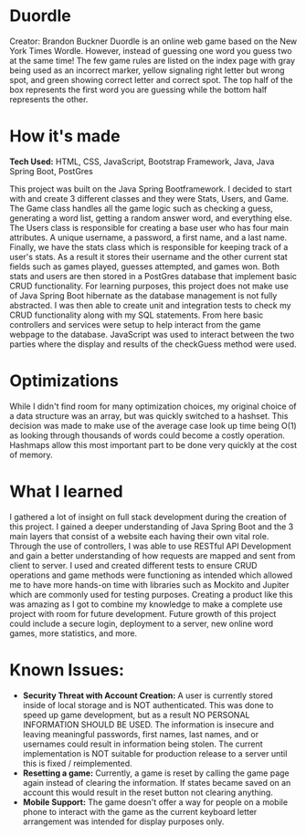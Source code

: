 # Duordle 
Creator: Brandon Buckner 
Duordle is an online web game based on the New York Times Wordle. However, instead of guessing one word you guess two at the same time! The few game rules are listed on the index page
with gray being used as an incorrect marker, yellow signaling right letter but wrong spot, and green showing correct letter and correct spot. The top half of the box represents the first word 
you are guessing while the bottom half represents the other. 

# How it's made 
**Tech Used:** HTML, CSS, JavaScript, Bootstrap Framework, Java, Java Spring Boot, PostGres 

This project was built on the Java Spring Bootframework. I decided to start with and create 3 different classes and they were Stats, Users, and Game. The Game class handles all the game logic such as checking a guess, 
generating a word list, getting a random answer word, and everything else. The Users class is responsible for creating a base user who has four main attributes. A unique username, a password, a first name, and a last name. 
Finally, we have the stats class which is responsible for keeping track of a user's stats. As a result it stores their username and the other current stat fields such as games played, guesses attempted, and games won. Both 
stats and users are then stored in a PostGres database that implement basic CRUD functionality. For learning purposes, this project does not make use of Java Spring Boot hibernate as the database management is not fully 
abstracted. I was then able to create unit and integration tests to check my CRUD functionality along with my SQL statements. From here basic controllers and services were setup to help interact from the game webpage to 
the database. JavaScript was used to interact between the two parties where the display and results of the checkGuess method were used. 

# Optimizations 
While I didn't find room for many optimization choices, my original choice of a data structure was an array, but was quickly switched to a hashset. This decision was made to make use of the average case look up time being O(1) as looking 
through thousands of words could become a costly operation. Hashmaps allow this most important part to be done very quickly at the cost of memory. 

# What I learned 
I gathered a lot of insight on full stack development during the creation of this project. I gained a deeper understanding of Java Spring Boot and the 3 main layers that consist of a website each having their own vital role. 
Through the use of controllers, I was able to use RESTful API Development and gain a better understanding of how requests are mapped and sent from client to server. I used and created different tests to ensure CRUD operations 
and game methods were functioning as intended which allowed me to have more hands-on time with libraries such as Mockito and Jupiter which are commonly used for testing purposes. Creating a product like this was 
amazing as I got to combine my knowledge to make a complete use project with room for future development. Future growth of this project could include a secure login, deployment to a server, new online word games, more statistics, 
and more. 

# Known Issues: 
- **Security Threat with Account Creation:** A user is currently stored inside of local storage and is NOT authenticated. This was done to speed up game development, but as a result NO PERSONAL INFORMATION SHOULD BE USED.
  The information is insecure and leaving meaningful passwords, first names, last names, and or usernames could result in information being stolen. The current implementation is NOT suitable for production release to a
  server until this is fixed / reimplemented. 
- **Resetting a game:** Currently, a game is reset by calling the game page again instead of clearing the information. If states became saved on an account this would result in the reset button not clearing anything.
- **Mobile Support:** The game doesn't offer a way for people on a mobile phone to interact with the game as the current keyboard letter arrangement was intended for display purposes only. 
